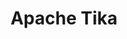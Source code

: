 ---
layout: post
categories: tools
title:  Apache Tika
maintenance-organization: Apache
capabilities: Identifies file formats 
formats: See full list of [supported formats](https://tika.apache.org/1.19/formats.html)
description: Tika extracts text and metadata from hundreds of file formats.
usage-note: While Tika can parse hundreds of formats, FITS uses Tika primarily to extract technical metadata from document-type files.
more-info-url: http://tika.apache.org/
---